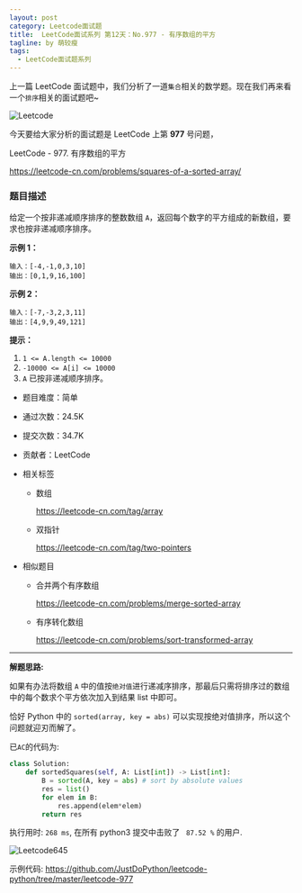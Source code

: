 ```yaml
---
layout: post
category: Leetcode面试题
title:  LeetCode面试系列 第12天：No.977 - 有序数组的平方
tagline: by 萌较瘦
tags: 
  - LeetCode面试题系列
---
```


上一篇 LeetCode 面试题中，我们分析了一道`集合`相关的数学题。现在我们再来看一个`排序`相关的面试题吧~

<!--more-->

![Leetcode](http://www.justdopython.com/assets/images/2019/python/LeetCode.png)

今天要给大家分析的面试题是 LeetCode 上第 **977** 号问题，

LeetCode - 977. 有序数组的平方

<https://leetcode-cn.com/problems/squares-of-a-sorted-array/>



### 题目描述

给定一个按非递减顺序排序的整数数组 `A`，返回每个数字的平方组成的新数组，要求也按非递减顺序排序。

 

**示例 1：**

```
输入：[-4,-1,0,3,10]
输出：[0,1,9,16,100]
```

**示例 2：**

```
输入：[-7,-3,2,3,11]
输出：[4,9,9,49,121]
```

 

**提示：**

1. `1 <= A.length <= 10000`
2. `-10000 <= A[i] <= 10000`
3. `A` 已按非递减顺序排序。



- 题目难度：简单
- 通过次数：24.5K
- 提交次数：34.7K
- 贡献者：LeetCode



- 相关标签 

  - 数组

    https://leetcode-cn.com/tag/array

  - 双指针

    https://leetcode-cn.com/tag/two-pointers



- 相似题目 

  - 合并两个有序数组

    https://leetcode-cn.com/problems/merge-sorted-array

  - 有序转化数组

    https://leetcode-cn.com/problems/sort-transformed-array

------

**解题思路:**

如果有办法将数组 `A` 中的值按`绝对值`进行递减序排序，那最后只需将排序过的数组中的每个数求个平方依次加入到结果 list 中即可。

恰好 Python 中的 `sorted(array, key = abs)` 可以实现按绝对值排序，所以这个问题就迎刃而解了。



已`AC`的代码为:

```python
class Solution:
    def sortedSquares(self, A: List[int]) -> List[int]:
        B = sorted(A, key = abs) # sort by absolute values
        res = list()
        for elem in B:
            res.append(elem*elem)
        return res
```



执行用时: `268 ms`, 在所有 python3 提交中击败了 ` 87.52 %` 的用户.



![Leetcode645](http://www.justdopython.com/assets/images/2019/python/leetcode977.jpg)

示例代码: <https://github.com/JustDoPython/leetcode-python/tree/master/leetcode-977>